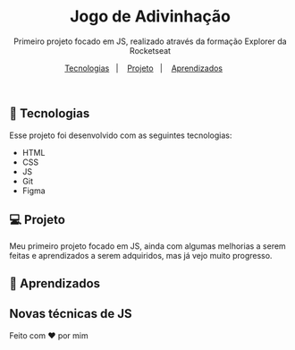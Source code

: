 <h1 align="center"> Jogo de Adivinhação </h1>

<p align="center">
Primeiro projeto focado em JS, realizado através da formação Explorer da Rocketseat
</p>

<p align="center">
  <a href="#-tecnologias">Tecnologias</a>&nbsp;&nbsp;&nbsp;|&nbsp;&nbsp;&nbsp;
  <a href="#-projeto">Projeto</a>&nbsp;&nbsp;&nbsp;|&nbsp;&nbsp;&nbsp;
   <a href="#-Aprendizados">Aprendizados</a>&nbsp;&nbsp;&nbsp;&nbsp;&nbsp;&nbsp;
</p>

<br>

## 🚀 Tecnologias

Esse projeto foi desenvolvido com as seguintes tecnologias:

- HTML
- CSS
- JS
- Git
- Figma

## 💻 Projeto

Meu primeiro projeto focado em JS, ainda com algumas melhorias a serem feitas e aprendizados a serem adquiridos, mas já vejo muito progresso.

## :book: Aprendizados

Novas técnicas de JS
---

Feito com ♥ por mim
